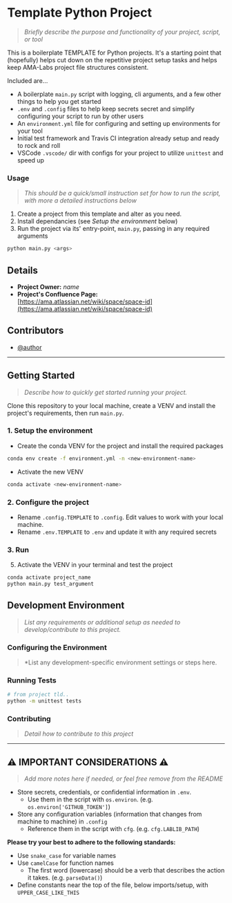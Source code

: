 # Template Python Project
> *Briefly describe the purpose and functionality of your project, script, or tool*  

This is a boilerplate TEMPLATE for Python projects. It's a starting point that (hopefully) helps cut down on the repetitive project setup tasks and helps keep AMA-Labs project file structures consistent.

Included are...
 - A boilerplate `main.py` script with logging, cli arguments, and a few other things to help you get started
 - `.env` and `.config` files to help keep secrets secret and simplify configuring your script to run by other users
 - An `environment.yml` file for configuring and setting up environments for your tool
 - Initial test framework and Travis CI integration already setup and ready to rock and roll
 - VSCode `.vscode/` dir with configs for your project to utilize `unittest` and speed up 

### Usage
> *This should be a quick/small instruction set for how to run the script, with more a detailed instructions below*
1. Create a project from this template and alter as you need.
2. Install dependancies (see _Setup the environment_ below)
2. Run the project via its' entry-point, `main.py`, passing in any required arguments
```bash
python main.py <args>
```

## Details
- **Project Owner:** *name*
- **Project's Confluence Page:** [https://ama.atlassian.net/wiki/space/space-id](https://ama.atlassian.net/wiki/space/space-id)

## Contributors
* [@author](Author)

---
## Getting Started
> *Describe how to quickly get started running your project.*

Clone this repository to your local machine, create a VENV and install the project's requirements, then run `main.py`.

### 1. Setup the environment
- Create the conda VENV for the project and install the required packages
```bash
conda env create -f environment.yml -n <new-environment-name>
```
- Activate the new VENV
```bash
conda activate <new-environment-name>
```

### 2. Configure the project
- Rename `.config.TEMPLATE` to `.config`. Edit values to work with your local machine.
- Rename `.env.TEMPLATE` to `.env` and update it with any required secrets

### 3. Run
5. Activate the VENV in your terminal and test the project
```bash
conda activate project_name
python main.py test_argument
```

## Development Environment
> *List any requirements or additional setup as needed to develop/contribute to this project.*

### Configuring the Environment
> *List any development-specific environment settings or steps here.

### Running Tests
```bash
# from project tld..
python -m unittest tests
```

### Contributing
> *Detail how to contribute to this project*

---

## ⚠️ IMPORTANT CONSIDERATIONS ⚠️
> *Add more notes here if needed, or feel free remove from the README*
- Store secrets, credentials, or confidential information in `.env`.
  - Use them in the script with `os.environ`.  (e.g. `os.environ['GITHUB_TOKEN']`)
- Store any configuration variables (information that changes from machine to machine) in `.config`
  - Reference them in the script with `cfg`. (e.g. `cfg.LABLIB_PATH`)

**Please try your best to adhere to the following standards:**
- Use `snake_case` for variable names
- Use `camelCase` for function names
  - The first word (lowercase) should be a verb that describes the action it takes. (e.g. `parseData()`)
- Define constants near the top of the file, below imports/setup, with `UPPER_CASE_LIKE_THIS`
